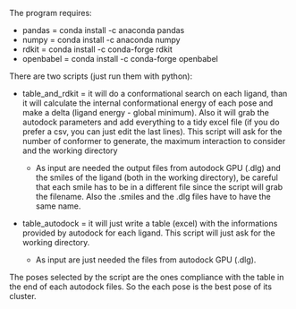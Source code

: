 The program requires:

- pandas = conda install -c anaconda pandas
- numpy = conda install -c anaconda numpy
- rdkit = conda install -c conda-forge rdkit
- openbabel = conda install -c conda-forge openbabel

There are two scripts (just run them with python):

- table_and_rdkit = it will do a conformational search on each ligand, than it will calculate the internal conformational energy of each pose and make a delta (ligand energy - global minimum). Also it will grab the autodock parameters and add everything to a tidy excel file (if you do prefer a csv, you can just edit the last lines). This script will ask for the number of conformer to generate, the maximum interaction to consider and the working directory
  - As input are needed the output files from autodock GPU (.dlg) and the smiles of the ligand (both in the working directory), be careful that each smile has to be in a different file since the script will grab the filename. Also the .smiles and the .dlg files have to have the same name.

- table_autodock = it will just write a table (excel) with the informations provided by autodock for each ligand. This script will just ask for the working directory.
  - As input are just needed the files from autodock GPU (.dlg).

The poses selected by the script are the ones compliance with the table in the end of each autodock files. So the each pose is the best pose of its cluster.
